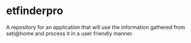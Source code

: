 # etfinderpro
A repository for an application that will use the information gathered from seti@home and process it in a user friendly manner.
